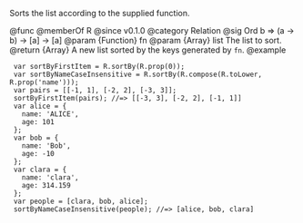 Sorts the list according to the supplied function.

@func
@memberOf R
@since v0.1.0
@category Relation
@sig Ord b => (a -> b) -> [a] -> [a]
@param {Function} fn
@param {Array} list The list to sort.
@return {Array} A new list sorted by the keys generated by `fn`.
@example

     var sortByFirstItem = R.sortBy(R.prop(0));
     var sortByNameCaseInsensitive = R.sortBy(R.compose(R.toLower, R.prop('name')));
     var pairs = [[-1, 1], [-2, 2], [-3, 3]];
     sortByFirstItem(pairs); //=> [[-3, 3], [-2, 2], [-1, 1]]
     var alice = {
       name: 'ALICE',
       age: 101
     };
     var bob = {
       name: 'Bob',
       age: -10
     };
     var clara = {
       name: 'clara',
       age: 314.159
     };
     var people = [clara, bob, alice];
     sortByNameCaseInsensitive(people); //=> [alice, bob, clara]

